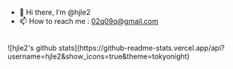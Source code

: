 - 👋 Hi there, I’m @hjle2
- 📫 How to reach me : 02q09q@gmail.com
<br>
![hjle2's github stats](https://github-readme-stats.vercel.app/api?username=hjle2&show_icons=true&theme=tokyonight)


<!---
hjle2/hjle2 is a ✨ special ✨ repository because its `README.md` (this file) appears on your GitHub profile.
You can click the Preview link to take a look at your changes.
--->
